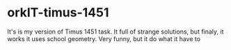 # orkIT-timus-1451
It's is my version of Timus 1451 task. It full of strange solutions, but finaly, it works
it uses school geometry.
Very funny, but it do what it have to
